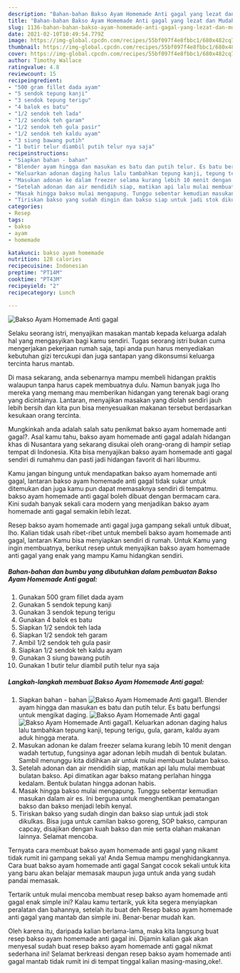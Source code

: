 ```yaml
---
description: "Bahan-bahan Bakso Ayam Homemade Anti gagal yang lezat dan Mudah Dibuat"
title: "Bahan-bahan Bakso Ayam Homemade Anti gagal yang lezat dan Mudah Dibuat"
slug: 1136-bahan-bahan-bakso-ayam-homemade-anti-gagal-yang-lezat-dan-mudah-dibuat
date: 2021-02-10T10:49:54.779Z
image: https://img-global.cpcdn.com/recipes/55bf097f4e8fbbc1/680x482cq70/bakso-ayam-homemade-anti-gagal-foto-resep-utama.jpg
thumbnail: https://img-global.cpcdn.com/recipes/55bf097f4e8fbbc1/680x482cq70/bakso-ayam-homemade-anti-gagal-foto-resep-utama.jpg
cover: https://img-global.cpcdn.com/recipes/55bf097f4e8fbbc1/680x482cq70/bakso-ayam-homemade-anti-gagal-foto-resep-utama.jpg
author: Timothy Wallace
ratingvalue: 4.8
reviewcount: 15
recipeingredient:
- "500 gram fillet dada ayam"
- "5 sendok tepung kanji"
- "3 sendok tepung terigu"
- "4 balok es batu"
- "1/2 sendok teh lada"
- "1/2 sendok teh garam"
- "1/2 sendok teh gula pasir"
- "1/2 sendok teh kaldu ayam"
- "3 siung bawang putih"
- "1 butir telur diambil putih telur nya saja"
recipeinstructions:
- "Siapkan bahan - bahan"
- "Blender ayam hingga dan masukan es batu dan putih telur. Es batu berfungsi untuk mengikat daging."
- "Keluarkan adonan daging halus lalu tambahkan tepung kanji, tepung terigu, gula, garam, kaldu ayam aduk hingga merata."
- "Masukan adonan ke dalam freezer selama kurang lebih 10 menit dengan wadah tertutup, fungsinya agar adonan lebih mudah di bentuk bulatan. Sambil menunggu kita didihkan air untuk mulai membuat bulatan bakso."
- "Setelah adonan dan air mendidih siap, matikan api lalu mulai membuat bulatan bakso. Api dimatikan agar bakso matang perlahan hingga kedalam. Bentuk bulatan hingga adonan habis."
- "Masak hingga bakso mulai mengapung. Tunggu sebentar kemudian masukan dalam air es. Ini berguna untuk menghentikan pematangan bakso dan bakso menjadi lebih kenyal."
- "Tiriskan bakso yang sudah dingin dan bakso siap untuk jadi stok dikulkas. Bisa juga untuk camilan bakso goreng, SOP bakso, campuran capcay, disajikan dengan kuah bakso dan mie serta olahan makanan lainnya. Selamat mencoba."
categories:
- Resep
tags:
- bakso
- ayam
- homemade

katakunci: bakso ayam homemade 
nutrition: 128 calories
recipecuisine: Indonesian
preptime: "PT14M"
cooktime: "PT43M"
recipeyield: "2"
recipecategory: Lunch

---
```



![Bakso Ayam Homemade Anti gagal](https://img-global.cpcdn.com/recipes/55bf097f4e8fbbc1/680x482cq70/bakso-ayam-homemade-anti-gagal-foto-resep-utama.jpg)

Selaku seorang istri, menyajikan masakan mantab kepada keluarga adalah hal yang mengasyikan bagi kamu sendiri. Tugas seorang istri bukan cuma mengerjakan pekerjaan rumah saja, tapi anda pun harus menyediakan kebutuhan gizi tercukupi dan juga santapan yang dikonsumsi keluarga tercinta harus mantab.

Di masa  sekarang, anda sebenarnya mampu membeli hidangan praktis walaupun tanpa harus capek membuatnya dulu. Namun banyak juga lho mereka yang memang mau memberikan hidangan yang terenak bagi orang yang dicintainya. Lantaran, menyajikan masakan yang diolah sendiri jauh lebih bersih dan kita pun bisa menyesuaikan makanan tersebut berdasarkan kesukaan orang tercinta. 



Mungkinkah anda adalah salah satu penikmat bakso ayam homemade anti gagal?. Asal kamu tahu, bakso ayam homemade anti gagal adalah hidangan khas di Nusantara yang sekarang disukai oleh orang-orang di hampir setiap tempat di Indonesia. Kita bisa menyajikan bakso ayam homemade anti gagal sendiri di rumahmu dan pasti jadi hidangan favorit di hari liburmu.

Kamu jangan bingung untuk mendapatkan bakso ayam homemade anti gagal, lantaran bakso ayam homemade anti gagal tidak sukar untuk ditemukan dan juga kamu pun dapat memasaknya sendiri di tempatmu. bakso ayam homemade anti gagal boleh dibuat dengan bermacam cara. Kini sudah banyak sekali cara modern yang menjadikan bakso ayam homemade anti gagal semakin lebih lezat.

Resep bakso ayam homemade anti gagal juga gampang sekali untuk dibuat, lho. Kalian tidak usah ribet-ribet untuk membeli bakso ayam homemade anti gagal, lantaran Kamu bisa menyiapkan sendiri di rumah. Untuk Kamu yang ingin membuatnya, berikut resep untuk menyajikan bakso ayam homemade anti gagal yang enak yang mampu Kamu hidangkan sendiri.

<!--inarticleads1-->

##### Bahan-bahan dan bumbu yang dibutuhkan dalam pembuatan Bakso Ayam Homemade Anti gagal:

1. Gunakan 500 gram fillet dada ayam
1. Gunakan 5 sendok tepung kanji
1. Gunakan 3 sendok tepung terigu
1. Gunakan 4 balok es batu
1. Siapkan 1/2 sendok teh lada
1. Siapkan 1/2 sendok teh garam
1. Ambil 1/2 sendok teh gula pasir
1. Siapkan 1/2 sendok teh kaldu ayam
1. Gunakan 3 siung bawang putih
1. Gunakan 1 butir telur diambil putih telur nya saja




<!--inarticleads2-->

##### Langkah-langkah membuat Bakso Ayam Homemade Anti gagal:

1. Siapkan bahan - bahan
<img src="https://img-global.cpcdn.com/steps/1197e5b034c6fc06/160x128cq70/bakso-ayam-homemade-anti-gagal-langkah-memasak-1-foto.jpg" alt="Bakso Ayam Homemade Anti gagal">1. Blender ayam hingga dan masukan es batu dan putih telur. Es batu berfungsi untuk mengikat daging.
<img src="https://img-global.cpcdn.com/steps/1ce053ed3e00ce01/160x128cq70/bakso-ayam-homemade-anti-gagal-langkah-memasak-2-foto.jpg" alt="Bakso Ayam Homemade Anti gagal"><img src="https://img-global.cpcdn.com/steps/b0b217592c6ccc3b/160x128cq70/bakso-ayam-homemade-anti-gagal-langkah-memasak-2-foto.jpg" alt="Bakso Ayam Homemade Anti gagal">1. Keluarkan adonan daging halus lalu tambahkan tepung kanji, tepung terigu, gula, garam, kaldu ayam aduk hingga merata.
1. Masukan adonan ke dalam freezer selama kurang lebih 10 menit dengan wadah tertutup, fungsinya agar adonan lebih mudah di bentuk bulatan. Sambil menunggu kita didihkan air untuk mulai membuat bulatan bakso.
1. Setelah adonan dan air mendidih siap, matikan api lalu mulai membuat bulatan bakso. Api dimatikan agar bakso matang perlahan hingga kedalam. Bentuk bulatan hingga adonan habis.
1. Masak hingga bakso mulai mengapung. Tunggu sebentar kemudian masukan dalam air es. Ini berguna untuk menghentikan pematangan bakso dan bakso menjadi lebih kenyal.
1. Tiriskan bakso yang sudah dingin dan bakso siap untuk jadi stok dikulkas. Bisa juga untuk camilan bakso goreng, SOP bakso, campuran capcay, disajikan dengan kuah bakso dan mie serta olahan makanan lainnya. Selamat mencoba.




Ternyata cara membuat bakso ayam homemade anti gagal yang nikamt tidak rumit ini gampang sekali ya! Anda Semua mampu menghidangkannya. Cara buat bakso ayam homemade anti gagal Sangat cocok sekali untuk kita yang baru akan belajar memasak maupun juga untuk anda yang sudah pandai memasak.

Tertarik untuk mulai mencoba membuat resep bakso ayam homemade anti gagal enak simple ini? Kalau kamu tertarik, yuk kita segera menyiapkan peralatan dan bahannya, setelah itu buat deh Resep bakso ayam homemade anti gagal yang mantab dan simple ini. Benar-benar mudah kan. 

Oleh karena itu, daripada kalian berlama-lama, maka kita langsung buat resep bakso ayam homemade anti gagal ini. Dijamin kalian gak akan menyesal sudah buat resep bakso ayam homemade anti gagal nikmat sederhana ini! Selamat berkreasi dengan resep bakso ayam homemade anti gagal mantab tidak rumit ini di tempat tinggal kalian masing-masing,oke!.

